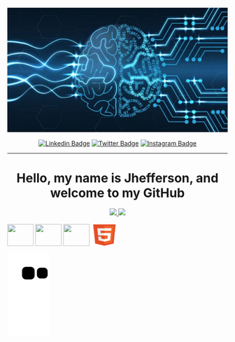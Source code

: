 <div align="center">

  [<img src="banner.png" alt="👋 Hi there! I'm Jhefferson Z. Andreatta | https://www.linkedin.com/in/e-jhefferson-zardin-andreatta-8ab67723a/)" title="👋 Hi there! I'm Jhefferson Z. Andreatta | https://www.linkedin.com/in/e-jhefferson-zardin-andreatta-8ab67723a/)"/>](https://www.linkedin.com/in/e-jhefferson-zardin-andreatta-8ab67723a/)

  [![Linkedin Badge](https://img.shields.io/badge/LinkedIn-0077B5?style=flat-square&logo=Linkedin&logoColor=white&link=https://www.linkedin.com/in/e-jhefferson-zardin-andreatta-8ab67723a/)](https://www.linkedin.com/in/e-jhefferson-zardin-andreatta-8ab67723a/)
  [![Twitter Badge](https://img.shields.io/twitter/follow/:jhefferson_za)](https://twitter.com/jhefferson_za)
  [![Instagram Badge](https://img.shields.io/badge/Instagram-E4405F?style=flat-square&logo=instagram&logoColor=white)](https://www.instagram.com/jhefferson_za/?hl=pt-br)

---

<h1> Hello, my name is Jhefferson, and welcome to my GitHub </h1>

</div>

<div align="center">
  <a href="https://github.com/ejzandreatta">
    <img height="145em" src="https://github-readme-stats.vercel.app/api?username=ejzandreatta&count_private=true&include_all_commits=true&show_icons=true&theme=dracula&hide_border=false&show_owner=true"/>
    <img height="145em" src="https://github-readme-stats.vercel.app/api/top-langs/?username=ejzandreatta&theme=dracula&hide_border=false&&layout=compact"/>
  </a>
</div>

<div style="display: inline_block"><br>
  <img align="center" height="50" width="60" src="https://cdn.jsdelivr.net/gh/devicons/devicon/icons/python/python-original.svg" />
  <img align="center" height="50" width="60" src="https://cdn.jsdelivr.net/gh/devicons/devicon/icons/linux/linux-original.svg" />
  <img align="center" height="50" width="60" src="https://cdn.jsdelivr.net/gh/devicons/devicon/icons/mysql/mysql-original-wordmark.svg" />
  <img align="center" height="50" width="60" src="https://raw.githubusercontent.com/devicons/devicon/master/icons/html5/html5-original.svg">
  <!-- <img align="center" height="50" width="60" src="https://cdn.jsdelivr.net/gh/devicons/devicon/icons/css3/css3-original.svg"> -->
</div>

 ![Snake animation](https://github.com/ejzandreatta/ejzandreatta/blob/output/github-contribution-grid-snake.svg)
